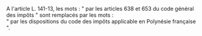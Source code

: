   
A l'article L. 141-13, les mots : " par les articles 638 et 653 du code général des impôts " sont remplacés par les mots :   
" par les dispositions du code des impôts applicable en Polynésie française ".  
